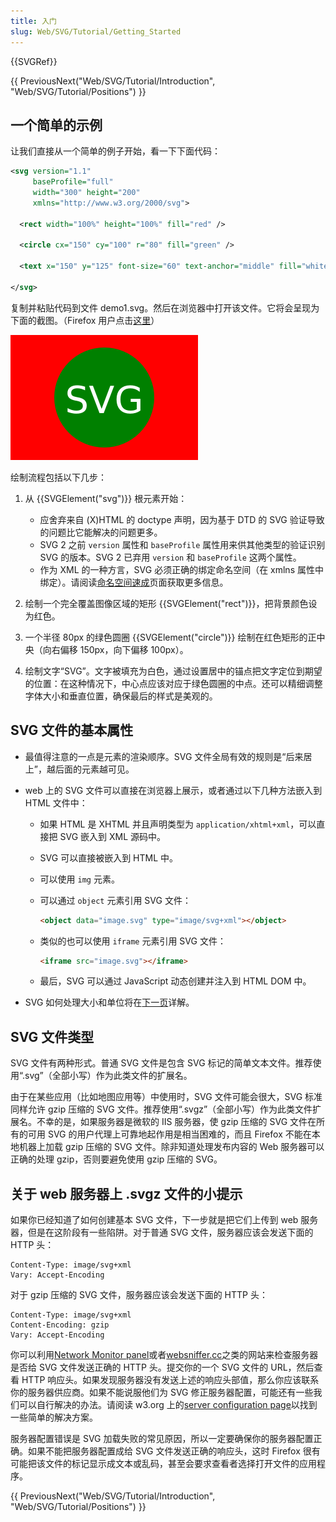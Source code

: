 ```yaml
---
title: 入门
slug: Web/SVG/Tutorial/Getting_Started
---
```


{{SVGRef}}

{{ PreviousNext("Web/SVG/Tutorial/Introduction", "Web/SVG/Tutorial/Positions") }}

## 一个简单的示例

让我们直接从一个简单的例子开始，看一下下面代码：

```xml
<svg version="1.1"
     baseProfile="full"
     width="300" height="200"
     xmlns="http://www.w3.org/2000/svg">

  <rect width="100%" height="100%" fill="red" />

  <circle cx="150" cy="100" r="80" fill="green" />

  <text x="150" y="125" font-size="60" text-anchor="middle" fill="white">SVG</text>

</svg>
```

复制并粘贴代码到文件 demo1.svg。然后在浏览器中打开该文件。它将会呈现为下面的截图。（Firefox 用户点击[这里](https://mdn.dev/archives/media/attachments/2012/07/09/3075/89b1e0a26e8421e19f907e0522b188bd/svgdemo1.xml)）

![svgdemo1.png](svgdemo1.png)

绘制流程包括以下几步：

1. 从 {{SVGElement("svg")}} 根元素开始：

    - 应舍弃来自 (X)HTML 的 doctype 声明，因为基于 DTD 的 SVG 验证导致的问题比它能解决的问题更多。
    - SVG 2 之前 `version` 属性和 `baseProfile` 属性用来供其他类型的验证识别 SVG 的版本。SVG 2 已弃用 `version` 和 `baseProfile` 这两个属性。
    - 作为 XML 的一种方言，SVG 必须正确的绑定命名空间（在 xmlns 属性中绑定）。请阅读[命名空间速成](/zh-CN/docs/Web/SVG/Namespaces_Crash_Course)页面获取更多信息。

2. 绘制一个完全覆盖图像区域的矩形 {{SVGElement("rect")}}，把背景颜色设为红色。
3. 一个半径 80px 的绿色圆圈 {{SVGElement("circle")}} 绘制在红色矩形的正中央（向右偏移 150px，向下偏移 100px）。
4. 绘制文字“SVG”。文字被填充为白色，通过设置居中的锚点把文字定位到期望的位置：在这种情况下，中心点应该对应于绿色圆圈的中点。还可以精细调整字体大小和垂直位置，确保最后的样式是美观的。

## SVG 文件的基本属性

- 最值得注意的一点是元素的渲染顺序。SVG 文件全局有效的规则是“后来居上”，越后面的元素越可见。
- web 上的 SVG 文件可以直接在浏览器上展示，或者通过以下几种方法嵌入到 HTML 文件中：

  - 如果 HTML 是 XHTML 并且声明类型为 `application/xhtml+xml`，可以直接把 SVG 嵌入到 XML 源码中。
  - SVG 可以直接被嵌入到 HTML 中。
  - 可以使用 `img` 元素。
  - 可以通过 `object` 元素引用 SVG 文件：

    ```html
    <object data="image.svg" type="image/svg+xml"></object>
    ```

  - 类似的也可以使用 `iframe` 元素引用 SVG 文件：

    ```html
    <iframe src="image.svg"></iframe>
    ```

  - 最后，SVG 可以通过 JavaScript 动态创建并注入到 HTML DOM 中。

- SVG 如何处理大小和单位将在[下一页](/zh-CN/docs/Web/SVG/Tutorial/Positions)详解。

## SVG 文件类型

SVG 文件有两种形式。普通 SVG 文件是包含 SVG 标记的简单文本文件。推荐使用“.svg”（全部小写）作为此类文件的扩展名。

由于在某些应用（比如地图应用等）中使用时，SVG 文件可能会很大，SVG 标准同样允许 gzip 压缩的 SVG 文件。推荐使用“.svgz”（全部小写）作为此类文件扩展名。不幸的是，如果服务器是微软的 IIS 服务器，使 gzip 压缩的 SVG 文件在所有的可用 SVG 的用户代理上可靠地起作用是相当困难的，而且 Firefox 不能在本地机器上加载 gzip 压缩的 SVG 文件。除非知道处理发布内容的 Web 服务器可以正确的处理 gzip，否则要避免使用 gzip 压缩的 SVG。

## 关于 web 服务器上 .svgz 文件的小提示

如果你已经知道了如何创建基本 SVG 文件，下一步就是把它们上传到 web 服务器，但是在这阶段有一些陷阱。对于普通 SVG 文件，服务器应该会发送下面的 HTTP 头：

```http
Content-Type: image/svg+xml
Vary: Accept-Encoding
```

对于 gzip 压缩的 SVG 文件，服务器应该会发送下面的 HTTP 头：

```http
Content-Type: image/svg+xml
Content-Encoding: gzip
Vary: Accept-Encoding
```

你可以利用[Network Monitor panel](https://firefox-source-docs.mozilla.org/devtools-user/network_monitor/index.html#headers)或者[websniffer.cc](https://websniffer.cc/)之类的网站来检查服务器是否给 SVG 文件发送正确的 HTTP 头。提交你的一个 SVG 文件的 URL，然后查看 HTTP 响应头。如果发现服务器没有发送上述的响应头部值，那么你应该联系你的服务器供应商。如果不能说服他们为 SVG 修正服务器配置，可能还有一些我们可以自行解决的办法。请阅读 w3.org 上的[server configuration page](https://www.w3.org/services/svg-server/)以找到一些简单的解决方案。

服务器配置错误是 SVG 加载失败的常见原因，所以一定要确保你的服务器配置正确。如果不能把服务器配置成给 SVG 文件发送正确的响应头，这时 Firefox 很有可能把该文件的标记显示成文本或乱码，甚至会要求查看者选择打开文件的应用程序。

{{ PreviousNext("Web/SVG/Tutorial/Introduction", "Web/SVG/Tutorial/Positions") }}
